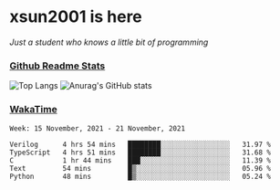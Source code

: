 # xsun2001 is here

*Just a student who knows a little bit of programming*

### [Github Readme Stats](https://github.com/anuraghazra/github-readme-stats)

![Top Langs](https://github-readme-stats.vercel.app/api/top-langs/?username=xsun2001&layout=compact&theme=radical) ![Anurag's GitHub stats](https://github-readme-stats.vercel.app/api?username=xsun2001&show_icons=true&theme=radical)

### [WakaTime](https://wakatime.com)

<!--START_SECTION:waka-->
```text
Week: 15 November, 2021 - 21 November, 2021

Verilog      4 hrs 54 mins   ████████░░░░░░░░░░░░░░░░░   31.97 % 
TypeScript   4 hrs 51 mins   ████████░░░░░░░░░░░░░░░░░   31.68 % 
C            1 hr 44 mins    ███░░░░░░░░░░░░░░░░░░░░░░   11.39 % 
Text         54 mins         █▒░░░░░░░░░░░░░░░░░░░░░░░   05.96 % 
Python       48 mins         █▒░░░░░░░░░░░░░░░░░░░░░░░   05.24 % 
```
<!--END_SECTION:waka-->
